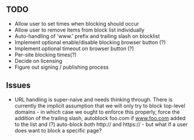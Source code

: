## TODO

* Allow user to set times when blocking should occur
* Allow user to remove items from block list individually
* Auto-handling of 'www.' prefix and trailing slash on blocklist
* Implement optional enable/disable blocking browser button (?)
* Implement optional timeout on browser button (?)
* Per-site blocking times(?)
* Decide on licensing
* Figure out signing / publishing process

## Issues

* URL handling is super-naive and needs thinking through. There is currently the
implicit assumption that we will only try to block top-level domains - in which
case we ought to enforce this properly, force the addition of the trailing
slash, autoblock foo.com if www.foo.com added to the list and (?) auto-block both
http:// and https:// - but what if a user does want to block a specific page?
